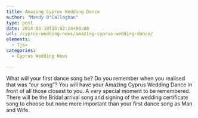 ```yaml
---
title: Amazing Cyprus Wedding Dance
author: "Mandy O'Callaghan"
type: post
date: 2014-03-10T15:02:24+00:00
url: /cyprus-wedding-news/amazing-cyprus-wedding-dance/
elements:
  - Tjs=
categories:
  - Cyprus Wedding News

---
```

What will your first dance song be? Do you remember when you realised that was &#8220;our song&#8221;? You will have your Amazing Cyprus Wedding Dance in front of all those closest to you. A very special moment to be remembered. There will be the Bridal arrival song and signing of the wedding certificate song to choose but none more important than your first dance song as Man and Wife.